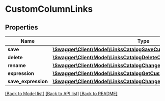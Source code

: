 # CustomColumnLinks

## Properties
Name | Type | Description | Notes
------------ | ------------- | ------------- | -------------
**save** | [**\Swagger\Client\Model\LinksCatalogSaveCustomColumnLink**](LinksCatalogSaveCustomColumnLink.md) |  | 
**delete** | [**\Swagger\Client\Model\LinksCatalogDeleteCustomColumnLink**](LinksCatalogDeleteCustomColumnLink.md) |  | 
**rename** | [**\Swagger\Client\Model\LinksCatalogChangeCustomColumnUserNameLink**](LinksCatalogChangeCustomColumnUserNameLink.md) |  | 
**expression** | [**\Swagger\Client\Model\LinksCatalogGetCustomColumnExpressionLink**](LinksCatalogGetCustomColumnExpressionLink.md) |  | 
**save_expression** | [**\Swagger\Client\Model\LinksCatalogChangeCustomColumnExpressionLink**](LinksCatalogChangeCustomColumnExpressionLink.md) |  | 

[[Back to Model list]](../README.md#documentation-for-models) [[Back to API list]](../README.md#documentation-for-api-endpoints) [[Back to README]](../README.md)


